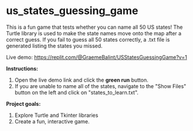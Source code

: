 # us_states_guessing_game

This is a fun game that tests whether you can name all 50 US states! The Turtle library is used to make the state names move onto the map after a correct guess. If you fail to guess all 50 states correctly, a .txt file is generated listing the states you missed. 

Live demo: https://replit.com/@GraemeBalint/USStatesGuessingGame?v=1

**Instructions:**

1. Open the live demo link and click the **green run** button. 
2. If you are unable to name all of the states, navigate to the "Show Files" button on the left and click on "states_to_learn.txt".

**Project goals:**

1. Explore Turtle and Tkinter libraries 
2. Create a fun, interactive game.
